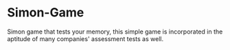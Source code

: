 # Simon-Game
Simon game that tests your memory, this simple game is incorporated in the aptitude of many companies' assessment tests as well.
